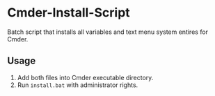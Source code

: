 # Cmder-Install-Script
Batch script that installs all variables and text menu system entires for Cmder.

## Usage

1. Add both files into Cmder executable directory.
2. Run `install.bat` with administrator rights.
